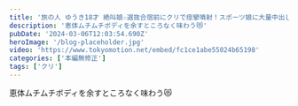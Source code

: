 ```yaml
---
title: '旅の人 ゆうき18才 絶叫娘☆選抜合宿前にクリで痙攣噴射！スポーツ娘に大量中出し前半'
description: '恵体ムチムチボディを余すところなく味わう😻'
pubDate: '2024-03-06T12:03:54.690Z'
heroImage: '/blog-placeholder.jpg'
video: 'https://www.tokyomotion.net/embed/fc1ce1abe55024b65198'
categories: ['本編無修正']
tags: ['クリ']
---
```


恵体ムチムチボディを余すところなく味わう😻
